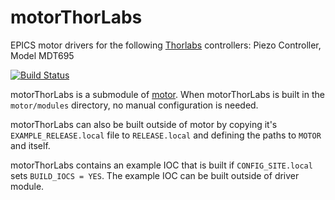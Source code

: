 # motorThorLabs
EPICS motor drivers for the following [Thorlabs](https://www.thorlabs.com/) controllers: Piezo Controller, Model MDT695

[![Build Status](https://travis-ci.org/epics-motor/motorThorLabs.png)](https://travis-ci.org/epics-motor/motorThorLabs)

motorThorLabs is a submodule of [motor](https://github.com/epics-modules/motor).  When motorThorLabs is built in the ``motor/modules`` directory, no manual configuration is needed.

motorThorLabs can also be built outside of motor by copying it's ``EXAMPLE_RELEASE.local`` file to ``RELEASE.local`` and defining the paths to ``MOTOR`` and itself.

motorThorLabs contains an example IOC that is built if ``CONFIG_SITE.local`` sets ``BUILD_IOCS = YES``.  The example IOC can be built outside of driver module.
